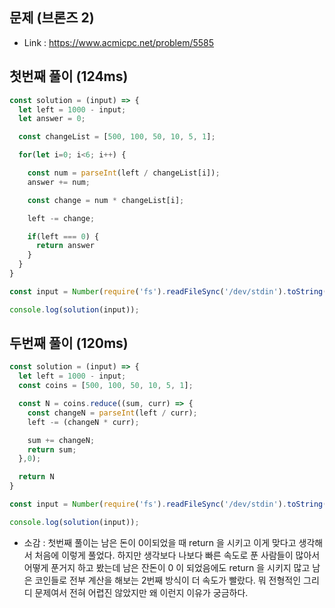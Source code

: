 ## 문제 (브론즈 2)  

- Link : https://www.acmicpc.net/problem/5585


## 첫번째 풀이  (124ms)

```javascript
const solution = (input) => {
  let left = 1000 - input;
  let answer = 0;

  const changeList = [500, 100, 50, 10, 5, 1];

  for(let i=0; i<6; i++) {

    const num = parseInt(left / changeList[i]);
    answer += num;

    const change = num * changeList[i];

    left -= change;

    if(left === 0) {
      return answer
    }
  }
}

const input = Number(require('fs').readFileSync('/dev/stdin').toString().trim());

console.log(solution(input));
```

## 두번째 풀이  (120ms)  

```javascript
const solution = (input) => {
  let left = 1000 - input;
  const coins = [500, 100, 50, 10, 5, 1];

  const N = coins.reduce((sum, curr) => {
    const changeN = parseInt(left / curr);
    left -= (changeN * curr);

    sum += changeN;
    return sum;
  },0);

  return N
}

const input = Number(require('fs').readFileSync('/dev/stdin').toString().trim());

console.log(solution(input));
```

- 소감 : 첫번째 풀이는 남은 돈이 0이되었을 때 return 을 시키고 이게 맞다고 생각해서 처음에 이렇게 풀었다. 하지만 생각보다 나보다 빠른 속도로 푼 사람들이 많아서 어떻게 푼거지 하고 봤는데 남은 잔돈이 0 이 되었음에도 return 을 시키지 많고 남은 코인들로 전부 계산을 해보는 2번째 방식이 더 속도가 빨랐다. 뭐 전형적인 그리디 문제여서 전혀 어렵진 않았지만 왜 이런지 이유가 궁금하다.
